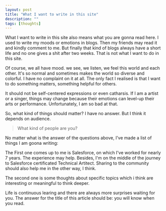```yaml
---
layout: post
title: "What I want to write in this site"
description: ""
tags: [thoughts]
---
```

What I want to write in this site also means what you are gonna read here. I used to write my moods or emotions in blogs. Then my friends may read it and kindly comment to me. But finally that kind of blogs always have a short life and no one gives a shit after two weeks. That is not what I want to do in this site.

Of course, we all have mood. we see, we listen, we feel this world and each other. It's so normal and sometimes makes the world so diverse and colorful. I have no complaint on it at all. The only fact I realised is that I want to do something matters, something helpful for others.

It should not be self-centered expressions or even catharsis. If I am a artist or a singer, things may change because their emotions can level-up their arts or performance. Unfortunately, I am so bad at that.

So, what kind of things should matter? I have no answer. But I think it depends on audience. 

> What kind of people are you?

No matter what is the answer of the questions above, I've made a list of things I am goona writing:

The First one comes up to me is Salesforce, on which I've worked for nearly 7 years. The experience may help. Besides, I'm on the middle of the journey to Salesforce certificated Technical Artitect. Sharing to the community should also help me in the other way, I think.

The second one is some thoughts about specific topics which i think are interesting or meaningful to think deeper.

Life is continuous learing and there are always more surprises waiting for you. The answer for the title of this article should be: you will know when you read.